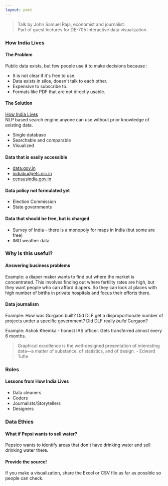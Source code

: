 ```yaml
---
layout: post
---
```


> Talk by John Samuel Raja, economist and journalist.  
> Part of guest lectures for DE-705 Interactive data visualization.

### How India Lives

#### The Problem  
Public data exists, but few people use it to make decisions because :
- It is not clear if it's free to use.
- Data exists in silos, doesn't talk to each other.
- Expensive to subscribe to.
- Formats like PDF that are not directly usable.

#### The Solution  
[How India Lives](http://howindialives.com/)  
NLP based search engine anyone can use without prior knowledge of existing data.
- Single database
- Searchable and comparable
- Visualized

#### Data that is easily accessible
- [data.gov.in](data.gov.in)
- [indiabudgets.nic.in](indiabudgets.nic.in)
- [censusindia.gov.in](censusindia.gov.in)

#### Data policy not formulated yet
- Election Commission
- State governments

#### Data that should be free, but is charged
- Survey of India - there is a monopoly for maps in India (but some are free)
- IMD weather data

### Why is this useful?

#### Answering business problems
Example: a diaper maker wants to find out where the market is concentrated. This involves finding out where fertility rates are high, but they want people who can afford diapers. So they can look at places with high number of births in private hospitals and focus their efforts there.

#### Data journalism
Example: How was Gurgaon built? Did DLF get a disproportionate number of projects under a specific government? Did DLF really *build* Gurgaon?  

Example: Ashok Khemka - honest IAS officer. Gets transferred almost every 6 months. 

>Graphical excellence is the well-designed presentation of interesting data—a matter of substance, of statistics, and of design. - Edward Tufte

### Roles

#### Lessons from How India Lives
* Data cleaners
* Coders
* Journalists/Storytellers
* Designers

### Data Ethics

#### What if Pepsi wants to sell water?
Pepsico wants to identify areas that don't have drinking water and sell drinking water there.

#### Provide the source!
If you make a visualization, share the Excel or CSV file as far as possible so people can check.

